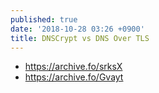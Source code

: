 ```yaml
---
published: true
date: '2018-10-28 03:26 +0900'
title: DNSCrypt vs DNS Over TLS
---
```

- <https://archive.fo/srksX>
- <https://archive.fo/Gvayt>